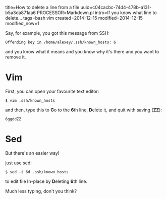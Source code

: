 title=How to delete a line from a file
uuid=c04cacbc-74d4-478b-a131-b5a3da871aa6
PROCESSOR=Markdown.pl
intro=If you know what line to delete...
tags=bash vim
created=2014-12-15
modified=2014-12-15
modified_now=1


Say, for example, you got this message from SSH:

	Offending key in /home/alexey/.ssh/known_hosts: 6

and you know what it means and you know why it's there and you want to remove it.

Vim
===

First, you can open your favourite text editor:

	$ vim .ssh/known_hosts

and then, type this to **G**o to the **6**th line, **D**elete it, and quit with saving (**ZZ**):

	6ggddZZ

Sed
===

But there's an easier way!

just use sed:

	$ sed -i 6d .ssh/known_hosts

to edit file **I**n-place by **D**eleting **6**th line.

Much less typing, don't you think?
